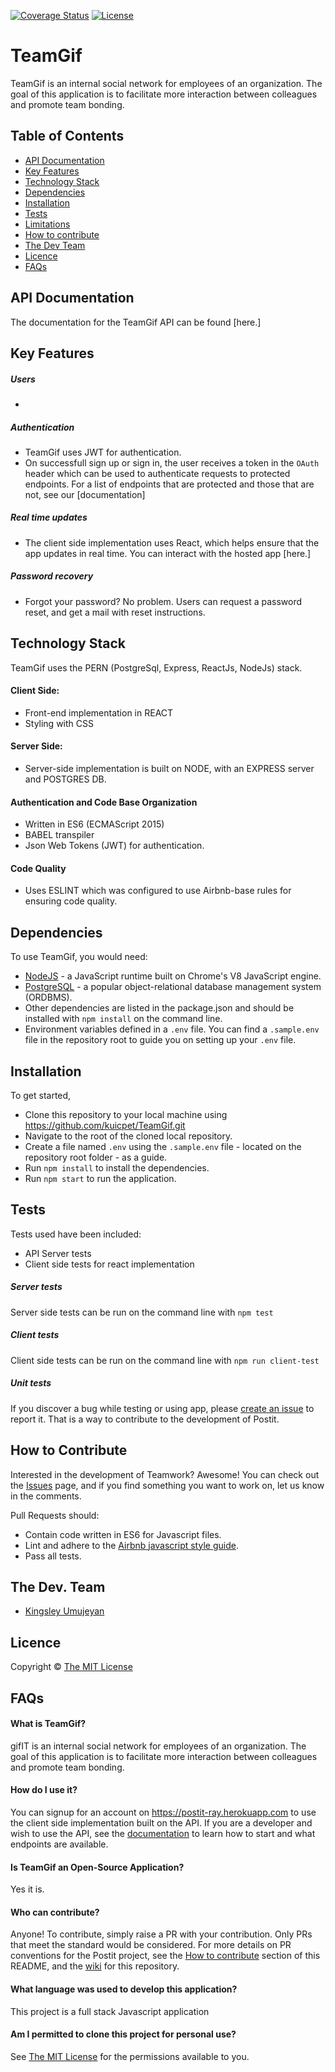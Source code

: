 [![Coverage Status](https://coveralls.io/repos/github/kuicpet/TeamGif/badge.png?branch=master)](https://coveralls.io/github/kuicpet/TeamGif?branch=master)
[![License](http://img.shields.io/badge/license-MIT-blue.png?style=flat-square)](http://opensource.org/licenses/MIT)

# TeamGif
TeamGif is an internal social network for employees of an organization. The goal of this application is to facilitate more interaction between colleagues and promote team bonding.

## Table of Contents
- [API Documentation](#api-documentation)
- [Key Features](#key-features)
- [Technology Stack](#technology-stack)
- [Dependencies](#dependencies)
- [Installation](#installation)
- [Tests](#tests)
- [Limitations](#limitations)
- [How to contribute](#how-to-contribute)
- [The Dev Team](#the-dev-team)
- [Licence](#licence)
- [FAQs](#faqs)

## API Documentation

The documentation for the TeamGif API can be found [here.] 

## Key Features
##### Users
  - 
##### Authentication
  - TeamGif uses JWT for authentication.
  - On successfull sign up or sign in, the user receives a token in the `OAuth` header which can be used to authenticate requests to protected endpoints.
  For a list of endpoints that are protected and those that are not, see our [documentation]

##### Real time updates
  - The client side implementation uses React, which helps ensure that the app updates in real time. You can interact with the hosted app [here.]

##### Password recovery
  - Forgot your password? No problem. Users can request a password reset, and get a mail with reset instructions.

## Technology Stack

TeamGif uses the PERN (PostgreSql, Express, ReactJs, NodeJs) stack.

#### Client Side: 
  - Front-end implementation in REACT
  - Styling with CSS
  

#### Server Side:
  - Server-side implementation is built on NODE, with an
      EXPRESS server and POSTGRES DB.

#### Authentication and Code Base Organization
  - Written in ES6 (ECMAScript 2015)
  - BABEL transpiler 
  - Json Web Tokens (JWT) for authentication.  
    
#### Code Quality
  - Uses ESLINT which was configured to use Airbnb-base rules for ensuring code quality.


## Dependencies
To use TeamGif, you would need: 
  - [NodeJS](https://nodejs.org) - a JavaScript runtime built on Chrome's V8 JavaScript engine.
  - [PostgreSQL](https://www.postgresql.org/) - a popular object-relational database management system (ORDBMS).
  - Other dependencies are listed in the package.json and should be installed with `npm install` on the command line.
  - Environment variables defined in a `.env` file. You can find a `.sample.env` file in the repository root to guide you on setting up your `.env` file.

## Installation
To get started, 
- Clone this repository to your local machine using https://github.com/kuicpet/TeamGif.git
- Navigate to the root of the cloned local repository.
- Create a file named `.env` using the `.sample.env` file - located on the repository root folder - as a guide.
- Run `npm install` to install the dependencies.
- Run `npm start` to run the application.

## Tests
Tests used have been included:
- API Server tests
- Client side tests for react implementation


##### Server tests
Server side tests can be run on the command line with `npm test`

##### Client tests
Client side tests can be run on the command line with `npm run client-test`

##### Unit tests
If you discover a bug while testing or using app, please [create an issue](https://github.com/kuicpet/TeamGif/issues/new) to report it. That is a way to contribute to the development of Postit.

## How to Contribute

Interested in the development of Teamwork? Awesome! You can check out the [Issues](https://github.com/kuicpet/TeamGif/issues) page, and if you find something you want to work on, let us know in the comments.

Pull Requests should:
  - Contain code written in ES6 for Javascript files.
  - Lint and adhere to the [Airbnb javascript style guide](https://github.com/airbnb/javascript).
  - Pass all tests.

## The Dev. Team
- [Kingsley Umujeyan](https://github.com/kuicpet)

## Licence
Copyright © [The MIT License](./LICENCE.md)

## FAQs
#### What is TeamGif?
gifIT is an internal social network for employees of an organization. The goal of this application is to facilitate more interaction between colleagues and promote team bonding.
    
#### How do I use it?
You can signup for an account on https://postit-ray.herokuapp.com to use the client side implementation built on the API. If you are a developer and wish to use the API, see the [documentation](https://postit-ray.herokuapp.com/api/v1/docs) to learn how to start and what endpoints are available.

#### Is TeamGif an Open-Source Application?
Yes it is. 
    
#### Who can contribute?
Anyone! To contribute, simply raise a PR with your contribution. Only PRs that meet the standard would be considered. For more details on PR conventions for the Postit project, see the [How to contribute](#how-to-contribute) section of this README, and the [wiki](https://github.com/kuicpet/Teamwork/wiki) for this repository.
    
#### What language was used to develop this application?
This project is a full stack Javascript application
    
#### Am I permitted to clone this project for personal use?
See [The MIT License](./LICENCE.md) for the permissions available to you.
    